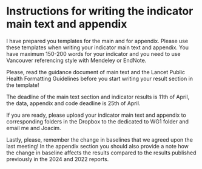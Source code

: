 # Instructions for writing the indicator main text and appendix

I have prepared you templates for the main and for appendix. 
Please use these templates when writing your indicator main text and appendix. 
You have maximum 150-200 words for your indicator and you need to use Vancouver referencing style with Mendeley or EndNote.

Please, read the guidance document of main text and the Lancet Public Health Formatting Guidelines before you start writing your result section in the template!

The deadline of the main text section and indicator results is 11th of April, the data, appendix and code deadline is 25th of April.

If you are ready, please upload your indicator main text and appendix to corresponding folders in the Dropbox to the dedicated to WG1 folder and email me and Joacim.

Lastly, please, remember the change in baselines that we agreed upon the last meeting! In the appendix  section you should also provide a note how the change in baseline affects the results compared to the results published previously in the 2024 and 2022 reports.